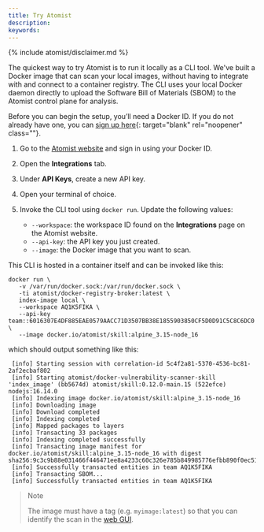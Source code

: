 ```yaml
---
title: Try Atomist
description:
keywords:
---
```


{% include atomist/disclaimer.md %}

The quickest way to try Atomist is to run it locally as a CLI tool. We've built
a Docker image that can scan your local images, without having to integrate with
and connect to a container registry. The CLI uses your local Docker daemon
directly to upload the Software Bill of Materials (SBOM) to the Atomist control
plane for analysis.

Before you can begin the setup, you’ll need a Docker ID. If you do not already
have one, you can [sign up here](https://hub.docker.com/signup){: target="blank"
rel="noopener" class=""}.

1. Go to the [Atomist website](https://dso.docker.com) and sign in using your
   Docker ID.
2. Open the **Integrations** tab.
3. Under **API Keys**, create a new API key.
4. Open your terminal of choice.
5. Invoke the CLI tool using `docker run`. Update the following values:

   - `--workspace`: the workspace ID found on the **Integrations** page on the
     Atomist website.
   - `--api-key`: the API key you just created.
   - `--image`: the Docker image that you want to scan.

This CLI is hosted in a container itself and can be invoked like this:

```shell
docker run \
   -v /var/run/docker.sock:/var/run/docker.sock \
   -ti atomist/docker-registry-broker:latest \
   index-image local \
   --workspace AQ1K5FIKA \
   --api-key team::6016307E4DF885EAE0579AACC71D3507BB38E1855903850CF5D0D91C5C8C6DC0 \
   --image docker.io/atomist/skill:alpine_3.15-node_16
```

which should output something like this:

```shell
 [info] Starting session with correlation-id 5c4f2a81-5370-4536-bc81-2af2ecbaf802
 [info] Starting atomist/docker-vulnerability-scanner-skill 'index_image' (bb5674d) atomist/skill:0.12.0-main.15 (522efce) nodejs:16.14.0
 [info] Indexing image docker.io/atomist/skill:alpine_3.15-node_16
 [info] Downloading image
 [info] Download completed
 [info] Indexing completed
 [info] Mapped packages to layers
 [info] Transacting 33 packages
 [info] Indexing completed successfully
 [info] Transacting image manifest for docker.io/atomist/skill:alpine_3.15-node_16 with digest sha256:9c3c9b88e031466f446471ee8a4233c60c326e785b849985776efbb890f0ec51
 [info] Successfully transacted entities in team AQ1K5FIKA
 [info] Transacting SBOM...
 [info] Successfully transacted entities in team AQ1K5FIKA
```

> Note
>
> The image must have a tag (e.g. `myimage:latest`) so that you can identify the
> scan in the [web GUI](https://dso.docker.com/r/auth/overview/images).
